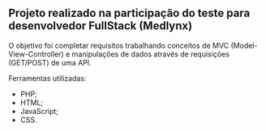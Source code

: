 ## Projeto realizado na participação do teste para desenvolvedor FullStack (Medlynx)

O objetivo foi completar requisitos trabalhando conceitos de MVC (Model-View-Controller) e manipulações de dados através de requisições (GET/POST) de uma API.

Ferramentas utilizadas:
- PHP;
- HTML;
- JavaScript;
- CSS.

